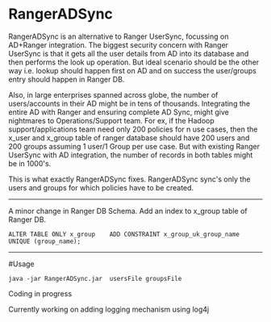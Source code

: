 # RangerADSync

RangerADSync is an alternative to Ranger UserSync, focussing on AD+Ranger integration. The biggest security concern with Ranger UserSync is that it gets all the user details from AD into its database and then performs the look up operation. But ideal scenario should be the other way i.e. lookup should happen first on AD and on success the user/groups entry should happen in Ranger DB. 

Also, in large enterprises spanned across globe, the number of users/accounts in their AD might be in tens of thousands. Integrating the entire AD with Ranger and ensuring complete AD Sync, might give nightmares to Operations/Support team. For ex, if the Hadoop support/applications team need only 200 policies for n use cases, then the x_user and x_group table of ranger database should have 200 users and 200 groups assuming 1 user/1 Group per use case. But with existing Ranger UserSync with AD integration, the number of records in both tables might be in 1000's.


This is what exactly RangerADSync fixes. RangerADSync sync's only the users and groups for which policies have to be created. 

-------------

A minor change in Ranger DB Schema. Add an index to x_group table of Ranger DB.
```
ALTER TABLE ONLY x_group    ADD CONSTRAINT x_group_uk_group_name UNIQUE (group_name);
```
--------------
#Usage

```
java -jar RangerADSync.jar  usersFile groupsFile 
```

Coding in progress

 Currently working on adding logging mechanism using log4j


